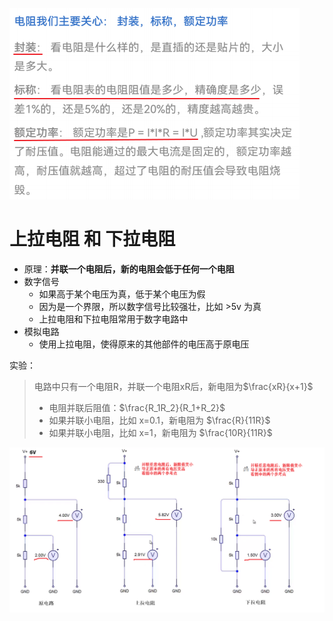![](../photo/Pasted%20image%2020231004115639.png)

# 上拉电阻 和 下拉电阻
- 原理：**并联一个电阻后，新的电阻会低于任何一个电阻**
- 数字信号
	- 如果高于某个电压为真，低于某个电压为假
	- 因为是一个界限，所以数字信号比较强壮，比如 >5v 为真
	- 上拉电阻和下拉电阻常用于数字电路中
- 模拟电路
	- 使用上拉电阻，使得原来的其他部件的电压高于原电压

实验：
> 电路中只有一个电阻R，并联一个电阻xR后，新电阻为$\frac{xR}{x+1}$
> 	- 电阻并联后阻值：$\frac{R_1R_2}{R_1+R_2}$
> 	- 如果并联小电阻，比如 x=0.1，新电阻为 $\frac{R}{11R}$
> 	- 如果并联小电阻，比如 x=1，新电阻为 $\frac{10R}{11R}$

![](../photo/Pasted%20image%2020250803113941.png)